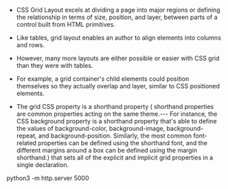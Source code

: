 
* CSS Grid Layout excels at dividing a page into major regions or defining the relationship in terms of size, position, and layer, between parts of a control built from HTML primitives.

* Like tables, grid layout enables an author to align elements into columns and rows.
* However, many more layouts are either possible or easier with CSS grid than they were with tables.
* For example, a grid container's child elements could position themselves so they actually overlap and layer, similar to CSS positioned elements.

* The grid CSS property is a shorthand property ( shorthand properties are  common properties acting on the same theme.--- For instance, the CSS background property is a shorthand property that's able to define the values of background-color, background-image, background-repeat, and background-position. Similarly, the most common font-related properties can be defined using the shorthand font, and the different margins around a box can be defined using the margin shorthand.) that sets all of the explicit and implicit grid properties in a single declaration.

python3 -m http.server 5000
